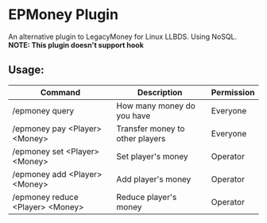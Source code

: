 # EPMoney Plugin

An alternative plugin to LegacyMoney for Linux LLBDS. Using NoSQL.  
**NOTE: This plugin doesn't support hook**  

## Usage:

| Command                              | Description                     | Permission |
| ------------------------------------ | ------------------------------- | ---------- |
| /epmoney query                       | How many money do you have      | Everyone   |
| /epmoney pay \<Player\> \<Money\>    | Transfer money to other players | Everyone   |
| /epmoney set \<Player\> \<Money\>    | Set player's money              | Operator   |
| /epmoney add \<Player\> \<Money\>    | Add player's money              | Operator   |
| /epmoney reduce \<Player\> \<Money\> | Reduce player's money           | Operator   |
